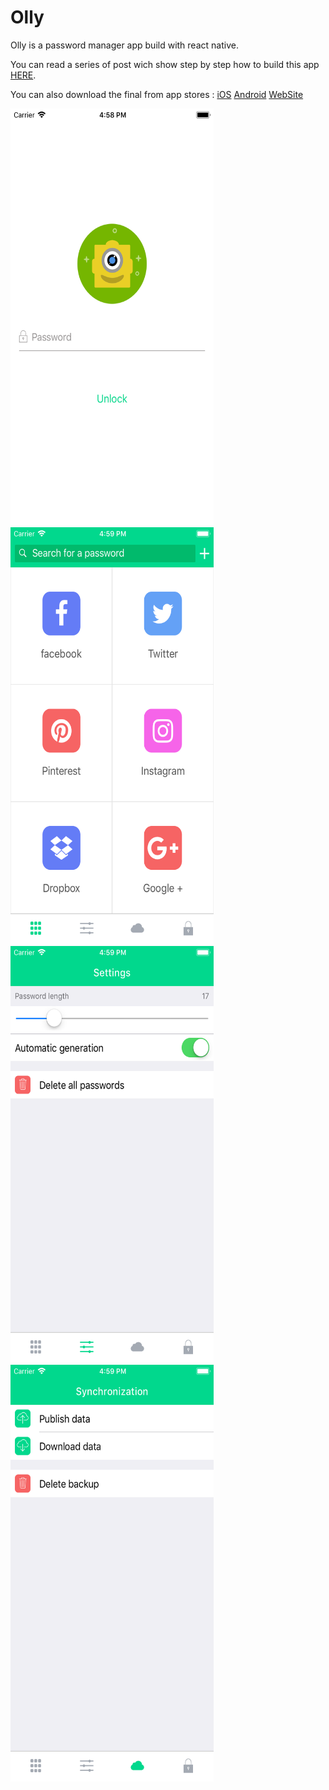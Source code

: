 # Olly

Olly is a password manager app build with react native.

You can read a series of post wich show step by step how to build this app [HERE](https://www.dwastudio.fr/articles/react-native-gestionnaire-de-mots-de-passe-introduction).

You can also download the final from app stores :
[iOS](https://itunes.apple.com/fr/app/olly-password-manager/id1322520576?l=en&mt=8)
[Android](https://play.google.com/store/apps/details?id=com.olly&hl=fr)
[WebSite](https://olly.dwastudio.fr/)

<img src="/doc/unlock-en.png" alt="alt text" width="325" height="667">
<img src="/doc/password-list-en.png" alt="alt text" width="325" height="667">

<img src="/doc/settings-en.png" alt="alt text" width="325" height="667">
<img src="/doc/synchronization-en.png" alt="alt text" width="325" height="667">
